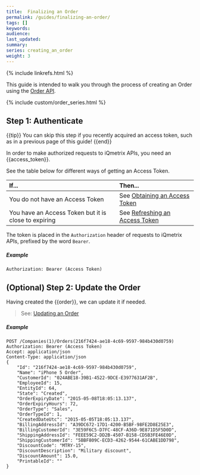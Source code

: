 ```yaml
---
title:  Finalizing an Order
permalink: /guides/finalizing-an-order/
tags: []
keywords: 
audience: 
last_updated: 
summary: 
series: creating_an_order
weight: 3
---
```


{% include linkrefs.html %}

This guide is intended to walk you through the process of creating an Order using the [Order API](http://developers.iqmetrix.com/api/orders).

{% include custom/order_series.html %}

## Step 1: Authenticate

{{tip}}
You can skip this step if you recently acquired an access token, such as in a previous page of this guide!
{{end}}

In order to make authorized requests to iQmetrix APIs, you need an {{access_token}}.

See the table below for different ways of getting an Access Token.

| If... | Then... |
|:------|:--------|
| You do not have an Access Token | See [Obtaining an Access Token](http://developers.iqmetrix.com/api/authentication/#obtaining-an-access-token) |
| You have an Access Token but it is close to expiring | See [Refreshing an Access Token](http://developers.iqmetrix.com/api/authentication/#refreshing-an-access-token) |

The token is placed in the `Authorization` header of requests to iQmetrix APIs, prefixed by the word `Bearer`.

##### Example

    Authorization: Bearer (Access Token)
        
## (Optional) Step 2: Update the Order

Having created the {{order}}, we can update it if needed.

> See: [Updating an Order](http://developers.iqmetrix.com/api/orders/#updating-an-order)

##### Example
    
    POST /Companies(1)/Orders(216f7424-ae18-4c69-9597-984b430d0759)
    Authorization: Bearer (Access Token)
    Accept: application/json
    Content-Type: application/json
    {
        "Id": "216f7424-ae18-4c69-9597-984b430d0759",
        "Name": "iPhone 5 Order", 
        "CustomerId": "024ABE18-39B1-4522-9DCE-E3977631AF2B",
        "EmployeeId": 15,
        "EntityId": 64,
        "State": "Created",
        "OrderExpiryDate": "2015-05-08T18:05:13.137",
        "OrderExpiryHours": 72,
        "OrderType": "Sales",
        "OrderTypeId": 1,
        "CreatedDateUtc": "2015-05-05T18:05:13.137",
        "BillingAddressId": "A39DC672-17D1-4200-B5BF-98FE2D8E25E3",
        "BillingCustomerId": "3E59F6C5-D7FC-48CF-A36D-9E871D5F5D0D",
        "ShippingAddressId": "FEEE59C2-DD2B-4507-B158-CD5B3FE46E0D",
        "ShippingCustomerId": "5BBF809C-ECD3-4262-9544-61CABE1DD798",
        "DiscountCode": "MTRY-15",
        "DiscountDescription": "Military discount",
        "DiscountAmount": 15.0,
        "PrintableId": ""
    }